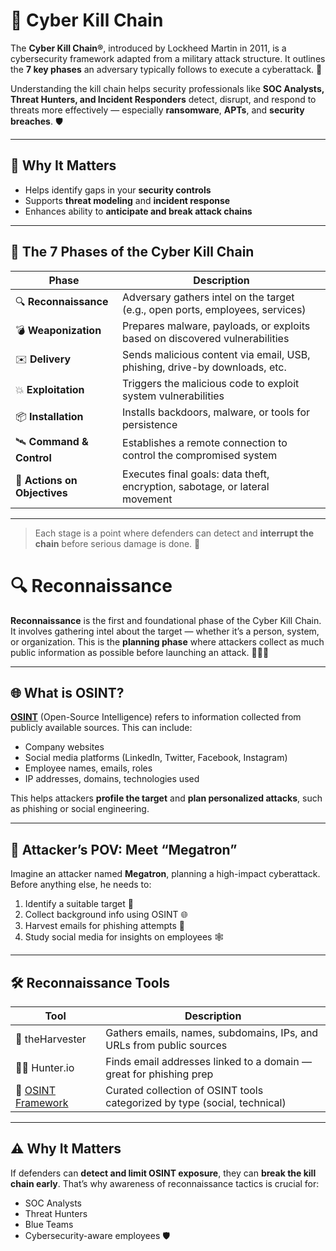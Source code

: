 # 🔗 Cyber Kill Chain

The **Cyber Kill Chain®**, introduced by Lockheed Martin in 2011, is a cybersecurity framework adapted from a military attack structure. It outlines the **7 key phases** an adversary typically follows to execute a cyberattack. 🎯

Understanding the kill chain helps security professionals like **SOC Analysts, Threat Hunters, and Incident Responders** detect, disrupt, and respond to threats more effectively — especially **ransomware**, **APTs**, and **security breaches**. 🛡️

---

## 🧠 Why It Matters
- Helps identify gaps in your **security controls**
- Supports **threat modeling** and **incident response**
- Enhances ability to **anticipate and break attack chains**

---

## 🧱 The 7 Phases of the Cyber Kill Chain

| Phase              | Description                                                                 |
|-------------------|-----------------------------------------------------------------------------|
| 🔍 **Reconnaissance**  | Adversary gathers intel on the target (e.g., open ports, employees, services) |
| 💣 **Weaponization**   | Prepares malware, payloads, or exploits based on discovered vulnerabilities |
| ✉️ **Delivery**        | Sends malicious content via email, USB, phishing, drive-by downloads, etc.   |
| 💥 **Exploitation**    | Triggers the malicious code to exploit system vulnerabilities                |
| 📦 **Installation**    | Installs backdoors, malware, or tools for persistence                        |
| 🛰️ **Command & Control** | Establishes a remote connection to control the compromised system           |
| 🎯 **Actions on Objectives** | Executes final goals: data theft, encryption, sabotage, or lateral movement |

---

>Each stage is a point where defenders can detect and **interrupt the chain** before serious damage is done. 🔐

# 🔍 Reconnaissance

**Reconnaissance** is the first and foundational phase of the Cyber Kill Chain. It involves gathering intel about the target — whether it’s a person, system, or organization. This is the **planning phase** where attackers collect as much public information as possible before launching an attack. 🧠🕵️‍♂️

---

## 🌐 What is OSINT?

[**OSINT**](https://www.varonis.com/blog/what-is-osint) (Open-Source Intelligence) refers to information collected from publicly available sources. This can include:
- Company websites
- Social media platforms (LinkedIn, Twitter, Facebook, Instagram)
- Employee names, emails, roles
- IP addresses, domains, technologies used

This helps attackers **profile the target** and **plan personalized attacks**, such as phishing or social engineering.

---

## 🎯 Attacker’s POV: Meet “Megatron”

Imagine an attacker named **Megatron**, planning a high-impact cyberattack. Before anything else, he needs to:
1. Identify a suitable target 🎯
2. Collect background info using OSINT 🌐
3. Harvest emails for phishing attempts 📧
4. Study social media for insights on employees 🕸️

---

## 🛠️ Reconnaissance Tools

| Tool           | Description                                                                 |
|----------------|-----------------------------------------------------------------------------|
| 🔎 theHarvester | Gathers emails, names, subdomains, IPs, and URLs from public sources        |
| 🧑‍💼 Hunter.io     | Finds email addresses linked to a domain — great for phishing prep         |
| 🧰 [OSINT Framework](https://osintframework.com/) | Curated collection of OSINT tools categorized by type (social, technical) |

---

## ⚠️ Why It Matters

If defenders can **detect and limit OSINT exposure**, they can **break the kill chain early**. That’s why awareness of reconnaissance tactics is crucial for:
- SOC Analysts
- Threat Hunters
- Blue Teams
- Cybersecurity-aware employees 🛡️
